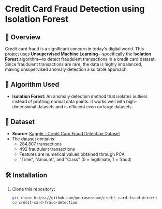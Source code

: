 # Credit Card Fraud Detection using Isolation Forest

## 📌 Overview

Credit card fraud is a significant concern in today's digital world. This project uses **Unsupervised Machine Learning**—specifically the **Isolation Forest** algorithm—to detect fraudulent transactions in a credit card dataset. Since fraudulent transactions are rare, the data is highly imbalanced, making unsupervised anomaly detection a suitable approach.

## 🧠 Algorithm Used

- **Isolation Forest**: An anomaly detection method that isolates outliers instead of profiling normal data points. It works well with high-dimensional datasets and is efficient even on large datasets.

## 📂 Dataset

- **Source**: [Kaggle - Credit Card Fraud Detection Dataset](https://www.kaggle.com/mlg-ulb/creditcardfraud)
- The dataset contains:
  - 284,807 transactions
  - 492 fraudulent transactions
  - Features are numerical values obtained through PCA
  - "Time", "Amount", and "Class" (0 = legitimate, 1 = fraud)

## 🛠️ Installation

1. Clone this repository:
   ```bash
   git clone https://github.com/yourusername/credit-card-fraud-detection.git
   cd credit-card-fraud-detection
